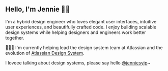 ## Hello, I'm Jennie 👋🏻

I'm a hybrid design engineer who loves elegant user interfaces, intuitive user experiences, and beautifully crafted code. I enjoy building scalable design systems while helping designers and engineers work better together. 

👩🏻‍💻 I'm currently helping lead the design system team at Atlassian and the evolution of [Atlassian Design System](https://atlassian.design).

I loveee talking about design systems, please say hello [@jenniesyip](https://www.twitter.com/jenniesyip)~



<!--
- 🌱 I’m currently learning ...
- 👯 I’m looking to collaborate on ...
- 🤔 I’m looking for help with ...
- 💬 Ask me about ...
- 📫 How to reach me: ...
- 😄 Pronouns: ...
- ⚡ Fun fact: ...
-->
